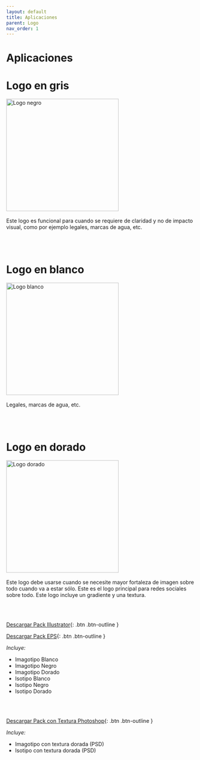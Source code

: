 ```yaml
---
layout: default
title: Aplicaciones
parent: Logo
nav_order: 1
---
```


# Aplicaciones

# Logo en gris

<img src="../../../assets/images/logo-black.jpg" width="300" alt="Logo negro"/>
<br /><br />
Este logo es funcional para cuando se requiere de claridad y no de impacto visual, como por ejemplo legales, marcas de agua, etc.

<br /><br />

# Logo en blanco
<img src="../../../assets/images/logo-white.jpg" width="300" alt="Logo blanco"/>
<br /><br />
Legales, marcas de agua, etc.

<br /><br />

# Logo en dorado
<img src="../../../assets/images/logo-golden.jpg" width="300" alt="Logo dorado"/>
<br /><br />
Este logo debe usarse cuando se necesite mayor fortaleza de imagen sobre todo cuando va a estar sólo. Este es el logo principal para redes sociales sobre todo. Este logo incluye un gradiente y una textura.

<br /><br />

[Descargar Pack Illustrator](https://drive.google.com/uc?export=download&id=14MilL3vFBm-PRdRF7VsTLeZU6IFLE_Yx){: .btn .btn-outline }

[Descargar Pack EPS](https://drive.google.com/uc?export=download&id=1fO0ZxiY9t3VY5Id2GksxZ6MBNgE0Xhl1){: .btn .btn-outline }


*Incluye:*
<ul>
<li>Imagotipo Blanco</li>
<li>Imagotipo Negro</li>
<li>Imagotipo Dorado</li>
<li>Isotipo Blanco</li>
<li>Isotipo Negro</li>
<li>Isotipo Dorado</li>
</ul>
<br>
<br>


[Descargar Pack con Textura Photoshop](https://drive.google.com/uc?export=download&id=1Zvm-v3PFcSewvYulT-K8g40J3AkO_NQQ){: .btn .btn-outline }

*Incluye:*
<ul>
<li>Imagotipo con textura dorada (PSD)</li>
<li>Isotipo con textura dorada (PSD)</li>
</ul>
